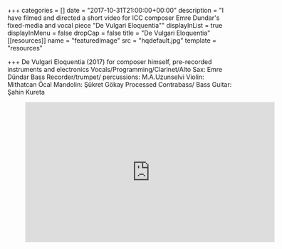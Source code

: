 +++
categories = []
date = "2017-10-31T21:00:00+00:00"
description = "I have filmed and directed a short video for ICC composer Emre Dundar's fixed-media and vocal piece \"De Vulgari Eloquentia\""
displayInList = true
displayInMenu = false
dropCap = false
title = "De Vulgari Eloquentia"
[[resources]]
name = "featuredImage"
src = "hqdefault.jpg"
template = "resources"

+++
De Vulgari Eloquentia (2017) for composer himself, pre-recorded instruments and electronics Vocals/Programming/Clarinet/Alto Sax: Emre Dündar Bass Recorder/trumpet/ percussions: M.A.Uzunselvi Violin: Mithatcan Öcal Mandolin: Şükret Gökay Processed Contrabass/ Bass Guitar: Şahin Kureta

<!-- blank line --> <figure class="video_container"> <iframe src="https://www.youtube.com/embed/-SsK9YTlXRw" width="560" height="315" frameborder="0" allowfullscreen="true"> </iframe> </figure> <!-- blank line -->
